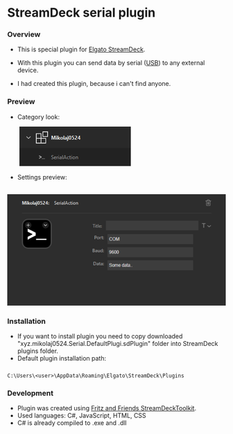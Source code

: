 # StreamDeck serial plugin

### Overview

- This is special plugin for [Elgato StreamDeck](https://www.elgato.com/).

- With this plugin you can send data by serial ([USB](https://pl.wikipedia.org/wiki/USB)) to any external device.

- I had created this plugin, because i can't find anyone.

### Preview
 - Category look:
   
&emsp;&emsp;![](https://github.com/Mikolaj0524/StreamDeck_Serial/blob/main/github/category.png)

 - Settings preview:
   
&emsp;&emsp;![](https://github.com/Mikolaj0524/StreamDeck_Serial/blob/main/github/config.png)

### Installation

- If you want to install plugin you need to copy downloaded "xyz.mikolaj0524.Serial.DefaultPlugi.sdPlugin" folder into StreamDeck plugins folder.
- Default plugin installation path:
  
###
    C:\Users\<user>\AppData\Roaming\Elgato\StreamDeck\Plugins

### Development

- Plugin was created using [Fritz and Friends StreamDeckToolkit](https://github.com/FritzAndFriends/StreamDeckToolkit).
- Used languages: C#, JavaScript, HTML, CSS
- C# is already compiled to .exe and .dll

